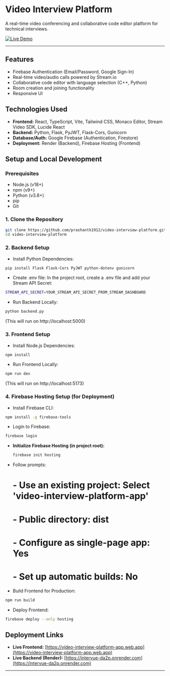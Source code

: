 # Video Interview Platform

A real-time video conferencing and collaborative code editor platform for technical interviews.

[![Live Demo](https://img.shields.io/badge/Live%20Demo-Deployed%20App-blue?style=for-the-badge&logo=vercel)](https://video-interview-platform-app.web.app)

---

## Features
* Firebase Authentication (Email/Password, Google Sign-In)
* Real-time video/audio calls powered by Stream.io
* Collaborative code editor with language selection (C++, Python)
* Room creation and joining functionality
* Responsive UI

## Technologies Used
* **Frontend:** React, TypeScript, Vite, Tailwind CSS, Monaco Editor, Stream Video SDK, Lucide React
* **Backend:** Python, Flask, PyJWT, Flask-Cors, Gunicorn
* **Database/Auth:** Google Firebase (Authentication, Firestore)
* **Deployment:** Render (Backend), Firebase Hosting (Frontend)

## Setup and Local Development

### Prerequisites
* Node.js (v18+)
* npm (v9+)
* Python (v3.8+)
* pip
* Git

### 1. Clone the Repository
```bash
git clone https://github.com/prashantk1912/video-interview-platform.git
cd video-interview-platform 
```

### 2. Backend Setup
* Install Python Dependencies:

```bash
pip install Flask Flask-Cors PyJWT python-dotenv gunicorn
```

* Create .env file: In the project root, create a .env file and add your Stream API Secret:

```bash
STREAM_API_SECRET=YOUR_STREAM_API_SECRET_FROM_STREAM_DASHBOARD
```

* Run Backend Locally:

```bash
python backend.py 
```

(This will run on http://localhost:5000)

### 3. Frontend Setup
* Install Node.js Dependencies:

```bash
npm install 
```

* Run Frontend Locally:

```bash
npm run dev 
```

(This will run on http://localhost:5173)

### 4. Firebase Hosting Setup (for Deployment)
* Install Firebase CLI:

```bash
npm install -g firebase-tools
```

* Login to Firebase:

```bash
firebase login
```

* **Initialize Firebase Hosting (in project root):**
  ```bash 
  firebase init hosting 
  ```
* Follow prompts:
  # - Use an existing project: Select 'video-interview-platform-app'
  # - Public directory: dist
  # - Configure as single-page app: Yes
  # - Set up automatic builds: No

* Build Frontend for Production:

```bash
npm run build 
```

* Deploy Frontend:

```bash
firebase deploy --only hosting 
```
## Deployment Links
* **Live Frontend:** [https://video-interview-platform-app.web.app](https://video-interview-platform-app.web.app)
* **Live Backend (Render):** [https://intervue-da2p.onrender.com](https://intervue-da2p.onrender.com)
---